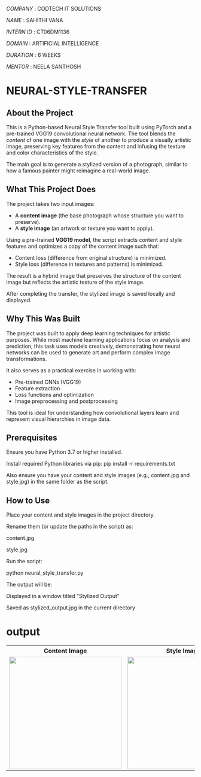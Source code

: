 *COMPANY*   : CODTECH IT SOLUTIONS

*NAME*      : SAHITHI VANA

*INTERN ID* : CT06DM1136

*DOMAIN*    : ARTIFICIAL INTELLIGENCE

*DURATION*  : 6 WEEKS

*MENTOR*    : NEELA SANTHOSH


# NEURAL-STYLE-TRANSFER

## About the Project

This is a Python-based Neural Style Transfer tool built using PyTorch and a pre-trained VGG19 convolutional neural network. The tool blends the *content* of one image with the *style* of another to produce a visually artistic image, preserving key features from the content and infusing the texture and color characteristics of the style.

The main goal is to generate a stylized version of a photograph, similar to how a famous painter might reimagine a real-world image.

## What This Project Does

The project takes two input images:
- A **content image** (the base photograph whose structure you want to preserve).
- A **style image** (an artwork or texture you want to apply).

Using a pre-trained **VGG19 model**, the script extracts content and style features and optimizes a copy of the content image such that:
- Content loss (difference from original structure) is minimized.
- Style loss (difference in textures and patterns) is minimized.

The result is a hybrid image that preserves the structure of the content image but reflects the artistic texture of the style image.

After completing the transfer, the stylized image is saved locally and displayed.

## Why This Was Built

The project was built to apply deep learning techniques for artistic purposes. While most machine learning applications focus on analysis and prediction, this task uses models creatively, demonstrating how neural networks can be used to generate art and perform complex image transformations.

It also serves as a practical exercise in working with:
- Pre-trained CNNs (VGG19)
- Feature extraction
- Loss functions and optimization
- Image preprocessing and postprocessing

This tool is ideal for understanding how convolutional layers learn and represent visual hierarchies in image data.

## Prerequisites

Ensure you have Python 3.7 or higher installed.

Install required Python libraries via pip:
pip install -r requirements.txt

Also ensure you have your content and style images (e.g., content.jpg and style.jpg) in the same folder as the script.

## How to Use
Place your content and style images in the project directory.

Rename them (or update the paths in the script) as:

content.jpg

style.jpg

Run the script:

python neural_style_transfer.py

The output will be:

Displayed in a window titled "Stylized Output"

Saved as stylized_output.jpg in the current directory

# output


<table align="center">
  <tr>
    <th>Content Image</th>
    <th>Style Image</th>
    <th>Stylized Image</th>
  </tr>
  <tr>
    <td><img src="https://github.com/user-attachments/assets/0c0b0afd-d481-4dc3-a59f-36709fead1f1" width="300"/></td>
    <td><img src="https://github.com/user-attachments/assets/6ab22524-1e7c-40fe-bf7b-86319dcfcd0d" width="300"/></td>
    <td><img src="https://github.com/user-attachments/assets/54202a62-7aea-451e-af51-533b839a2f23" width="300"/></td>
  </tr>
</table>

